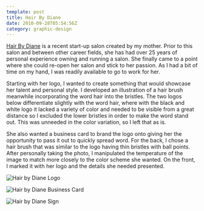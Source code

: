 ```yaml
---
template: post
title: Hair By Diane
date: 2010-09-28T05:54:56Z
category: graphic-design
---
```

[Hair By Diane](http://www.hairbydianemfn.com/) is a recent start-up salon created by my mother. Prior to this salon and between other career fields, she has had over 25 years of personal experience owning and running a salon. She finally came to a point where she could re-open her salon and stick to her passion. As I had a bit of time on my hand, I was readily available to go to work for her.

Starting with her logo, I wanted to create something that would showcase her talent and personal style. I developed an illustration of a hair brush meanwhile incorporating the word hair into the bristles. The two logos below differentiate slightly with the word hair, where with the black and white logo it lacked a variety of color and needed to be visible from a great distance so I excluded the lower bristles in order to make the word stand out. This was unneeded in the color variation, so I left that as is.

She also wanted a business card to brand the logo onto giving her the opportunity to pass it out to quickly spread word. For the back, I chose a hair brush that was similar to the logo having thin bristles with ball points. After personally taking the photo, I manipulated the temperature of the image to match more closely to the color scheme she wanted. On the front, I marked it with her logo and the details she needed presented.

![Hair by Diane Logo](https://cdn.fay.io/images/2010/hair-by-diane-logo-design.jpg)

![Hair by Diane Business Card](https://cdn.fay.io/images/2010/hair-by-diane-business-card-design.jpg)

![Hair by Diane Sign](https://cdn.fay.io/images/2010/hair-by-diane-business-sign-design.jpg)